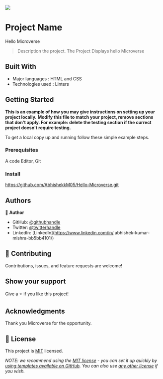![](https://img.shields.io/badge/Microverse-blueviolet)

# Project Name
Hello Microverse 
> Description the project.
The Project Displays hello Microverse 

## Built With

- Major languages : HTML and CSS
- Technologies used : Linters 




## Getting Started

**This is an example of how you may give instructions on setting up your project locally.**
**Modify this file to match your project, remove sections that don't apply. For example: delete the testing section if the currect project doesn't require testing.**


To get a local copy up and running follow these simple example steps.

### Prerequisites
A code Editor, Git 

### Install 
https://github.com/AbhishekkM05/Hello-Microverse.git

## Authors

👤 **Author**

- GitHub: [@githubhandle](https://github.com/AbhishekkM05)
- Twitter: [@twitterhandle](https://twitter.com/KPrinceM05)
- LinkedIn: [LinkedIn](https://www.linkedin.com/in/            abhishek-kumar-mishra-bb5bb4101/)



## 🤝 Contributing

Contributions, issues, and feature requests are welcome!


## Show your support

Give a ⭐️ if you like this project!

## Acknowledgments

Thank you Microverse for the opportunity.

## 📝 License

This project is [MIT](./LICENSE) licensed.

_NOTE: we recommend using the [MIT license](https://choosealicense.com/licenses/mit/) - you can set it up quickly by [using templates available on GitHub](https://docs.github.com/en/communities/setting-up-your-project-for-healthy-contributions/adding-a-license-to-a-repository). You can also use [any other license](https://choosealicense.com/licenses/) if you wish._

